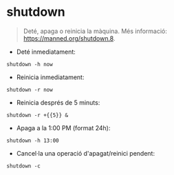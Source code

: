 # shutdown

> Deté, apaga o reinicia la màquina.
> Més informació: <https://manned.org/shutdown.8>.

- Deté inmediatament:

`shutdown -h now`

- Reinicia inmediatament:

`shutdown -r now`

- Reinicia després de 5 minuts:

`shutdown -r +{{5}} &`

- Apaga a la 1:00 PM (format 24h):

`shutdown -h 13:00`

- Cancel·la una operació d'apagat/reinici pendent:

`shutdown -c`
